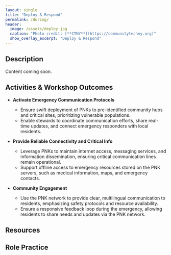 ```yaml
---
layout: single
title: "Deploy & Respond"
permalink: /during/
header:
  image: /assets/deploy.jpg
  caption: "Photo credit: [**CTNY**](https://communitytechny.org)"
  show_overlay_excerpt: "Deploy & Respond"
---
```


## Description
Content coming soon.

## Activities & Workshop Outcomes

- **Activate Emergency Communication Protocols**
  - Ensure swift deployment of PNKs to pre-identified community hubs and critical sites, prioritizing vulnerable populations.
  - Enable stewards to coordinate communication efforts, share real-time updates, and connect emergency responders with local residents.

- **Provide Reliable Connectivity and Critical Info** 
  - Leverage PNKs to maintain internet access, messaging services, and information dissemination, ensuring critical communication lines remain operational.
  - Support offline access to emergency resources stored on the PNK servers, such as medical information, maps, and emergency contacts.

- **Community Engagement**
  - Use the PNK network to provide clear, multilingual communication to residents, emphasizing safety protocols and resource availability.
  - Ensure a responsive feedback loop during the emergency, allowing residents to share needs and updates via the PNK network.

## Resources

## Role Practice

